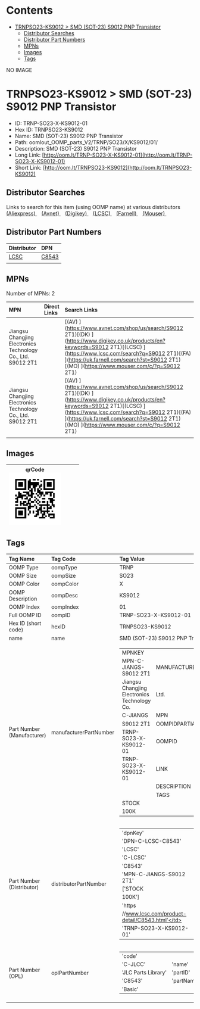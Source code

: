 



Contents
========

* [TRNPSO23-KS9012 > SMD (SOT-23) S9012 PNP Transistor](#trnpso23-ks9012--smd-sot-23-s9012-pnp-transistor)
	* [Distributor Searches](#distributor-searches)
	* [Distributor Part Numbers](#distributor-part-numbers)
	* [MPNs](#mpns)
	* [Images](#images)
	* [Tags](#tags)
  
NO IMAGE  
# TRNPSO23-KS9012 > SMD (SOT-23) S9012 PNP Transistor

- ID: TRNP-SO23-X-KS9012-01
- Hex ID: TRNPSO23-KS9012
- Name: SMD (SOT-23) S9012 PNP Transistor
- Path: oomlout_OOMP_parts_V2/TRNP/SO23/X/KS9012/01/
- Description: SMD (SOT-23) S9012 PNP Transistor
- Long Link: [http://oom.lt/TRNP-SO23-X-KS9012-01](http://oom.lt/TRNP-SO23-X-KS9012-01)
- Short Link: [http://oom.lt/TRNPSO23-KS9012](http://oom.lt/TRNPSO23-KS9012)

## Distributor Searches
  
Links to search for this item (using OOMP name) at various distributors  
[(Aliexpress) ](https://www.aliexpress.com/wholesale?SearchText=SMD+SOT-23+S9012+PNP+Transistor)&nbsp;&nbsp;&nbsp;[(Avnet) ](https://www.avnet.com/shop/us/search/SMD+SOT-23+S9012+PNP+Transistor)&nbsp;&nbsp;&nbsp;[(Digikey) ](https://www.digikey.co.uk/en/products/result?s=SMD+SOT-23+S9012+PNP+Transistor)&nbsp;&nbsp;&nbsp;[(LCSC) ](https://www.lcsc.com/search?q=SMD+SOT-23+S9012+PNP+Transistor)&nbsp;&nbsp;&nbsp;[(Farnell) ](https://uk.farnell.com/search?st=SMD+SOT-23+S9012+PNP+Transistor)&nbsp;&nbsp;&nbsp;[(Mouser) ](https://www.mouser.com/c/?q=SMD+SOT-23+S9012+PNP+Transistor)&nbsp;&nbsp;&nbsp;
## Distributor Part Numbers
  

|Distributor|DPN|
| :--- | :--- |
|[LCSC](https://www.lcsc.com/product-detail/C8543.html)|[C8543](https://www.lcsc.com/product-detail/C8543.html)|
|||

## MPNs
  
Number of MPNs: 2  

|MPN|Direct Links|Search Links|
| :--- | :--- | :--- |
|Jiangsu Changjing Electronics Technology Co., Ltd.<br>S9012 2T1||[(AV) ](https://www.avnet.com/shop/us/search/S9012 2T1)[(DK) ](https://www.digikey.co.uk/products/en?keywords=S9012 2T1)[(LCSC) ](https://www.lcsc.com/search?q=S9012 2T1)[(FA) ](https://uk.farnell.com/search?st=S9012 2T1)[(MO) ](https://www.mouser.com/c/?q=S9012 2T1)|
|Jiangsu Changjing Electronics Technology Co., Ltd.<br>S9012 2T1||[(AV) ](https://www.avnet.com/shop/us/search/S9012 2T1)[(DK) ](https://www.digikey.co.uk/products/en?keywords=S9012 2T1)[(LCSC) ](https://www.lcsc.com/search?q=S9012 2T1)[(FA) ](https://uk.farnell.com/search?st=S9012 2T1)[(MO) ](https://www.mouser.com/c/?q=S9012 2T1)|
||||

## Images
  

|qrCode<br>[![](https://raw.githubusercontent.com/oomlout/oomlout_OOMP_parts_V2/main/TRNP/SO23/X/KS9012/01/qrCode_140.png)](https://github.com/oomlout/oomlout_OOMP_parts_V2/tree/main/TRNP/SO23/X/KS9012/01/qrCode.png)||||
| :---: | :---: | :---: | :---: |

## Tags
  

|Tag Name|Tag Code|Tag Value|
| :--- | :--- | :--- |
|OOMP Type|oompType|TRNP|
|OOMP Size|oompSize|SO23|
|OOMP Color|oompColor|X|
|OOMP Description|oompDesc|KS9012|
|OOMP Index|oompIndex|01|
|Full OOMP ID|oompID|TRNP-SO23-X-KS9012-01|
|Hex ID (short code)|hexID|TRNPSO23-KS9012|
|name|name|SMD (SOT-23) S9012 PNP Transistor|
|Part Number (Manufacturer)|manufacturerPartNumber|<table><tr><td>MPNKEY</td></tr><tr><td> MPN-C-JIANGS-S9012 2T1</td><td> MANUFACTURER</td></tr><tr><td> Jiangsu Changjing Electronics Technology Co.</td><td> Ltd.</td><td> MANUCODE</td></tr><tr><td> C-JIANGS</td><td> MPN</td></tr><tr><td> S9012 2T1</td><td> OOMPIDPARTIAL</td></tr><tr><td> TRNP-SO23-X-KS9012-01</td><td> OOMPID</td></tr><tr><td> TRNP-SO23-X-KS9012-01</td><td> LINK</td></tr><tr><td> </td><td> DESCRIPTION</td></tr><tr><td> </td><td> TAGS</td></tr><tr><td> STOCK</td></tr><tr><td>100K</td></tr></table></td><td> <table><tr><td>MPNKEY</td></tr><tr><td> MPN-C-JIANGS-S9012 2T1</td><td> MANUFACTURER</td></tr><tr><td> Jiangsu Changjing Electronics Technology Co.</td><td> Ltd.</td><td> MANUCODE</td></tr><tr><td> C-JIANGS</td><td> MPN</td></tr><tr><td> S9012 2T1</td><td> OOMPIDPARTIAL</td></tr><tr><td> TRNP-SO23-X-KS9012-01</td><td> OOMPID</td></tr><tr><td> TRNP-SO23-X-KS9012-01</td><td> LINK</td></tr><tr><td> </td><td> DESCRIPTION</td></tr><tr><td> </td><td> TAGS</td></tr><tr><td> STOCK</td></tr><tr><td>100K</td></tr></table>|
|Part Number (Distributor)|distributorPartNumber|<table><tr><td>'dpnKey'</td></tr><tr><td> 'DPN-C-LCSC-C8543'</td><td> 'DISTRIBUTOR'</td></tr><tr><td> 'LCSC'</td><td> 'DISTRCODE'</td></tr><tr><td> 'C-LCSC'</td><td> 'DPN'</td></tr><tr><td> 'C8543'</td><td> 'MPN'</td></tr><tr><td> 'MPN-C-JIANGS-S9012 2T1'</td><td> 'TAGS'</td></tr><tr><td> ['STOCK</td></tr><tr><td>100K']</td><td> 'LINK'</td></tr><tr><td> 'https</td></tr><tr><td>//www.lcsc.com/product-detail/C8543.html'</td><td> 'OOMPID'</td></tr><tr><td> 'TRNP-SO23-X-KS9012-01'</td></tr></table>|
|Part Number (OPL)|oplPartNumber|<table><tr><td>'code'</td></tr><tr><td> 'C-JLCC'</td><td> 'name'</td></tr><tr><td> 'JLC Parts Library'</td><td> 'partID'</td></tr><tr><td> 'C8543'</td><td> 'partName'</td></tr><tr><td> 'Basic'</td></tr></table>|
||||
